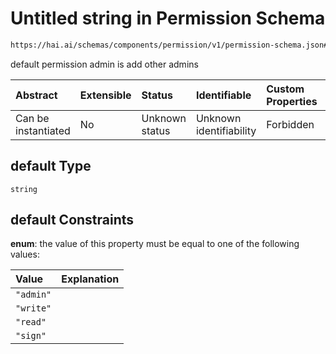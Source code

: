 # Untitled string in Permission Schema

```txt
https://hai.ai/schemas/components/permission/v1/permission-schema.json#/properties/default
```

default permission admin is  add other admins

| Abstract            | Extensible | Status         | Identifiable            | Custom Properties | Additional Properties | Access Restrictions | Defined In                                                                                                       |
| :------------------ | :--------- | :------------- | :---------------------- | :---------------- | :-------------------- | :------------------ | :--------------------------------------------------------------------------------------------------------------- |
| Can be instantiated | No         | Unknown status | Unknown identifiability | Forbidden         | Allowed               | none                | [permission.schema.json\*](../../schemas/components/permission/v1/permission.schema.json "open original schema") |

## default Type

`string`

## default Constraints

**enum**: the value of this property must be equal to one of the following values:

| Value     | Explanation |
| :-------- | :---------- |
| `"admin"` |             |
| `"write"` |             |
| `"read"`  |             |
| `"sign"`  |             |

